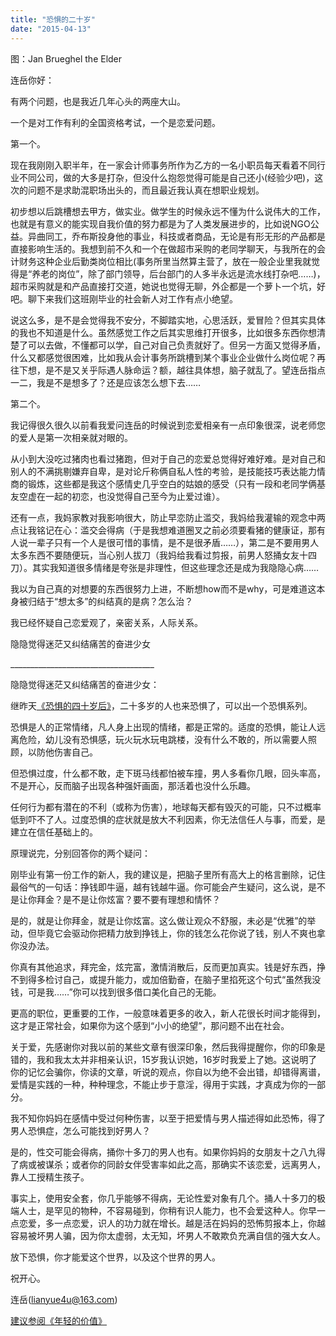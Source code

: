 ```yaml
---
title: "恐惧的二十岁"
date: "2015-04-13"
---
```


图：Jan Brueghel the Elder

连岳你好：

有两个问题，也是我近几年心头的两座大山。

一个是对工作有利的全国资格考试，一个是恋爱问题。

第一个。

现在我刚刚入职半年，在一家会计师事务所作为乙方的一名小职员每天看着不同行业不同公司，做的大多是打杂，但没什么抱怨觉得可能是自己还小(经验少吧)，这次的问题不是求助混职场出头的，而且最近我认真在想职业规划。

初步想以后跳槽想去甲方，做实业。做学生的时候永远不懂为什么说伟大的工作，也就是有意义的能实现自我价值的努力都是为了人类发展进步的，比如说NGO公益。异曲同工，乔布斯投身他的事业，科技或者商品，无论是有形无形的产品都是直接影响生活的。我想到前不久和一个在做超市采购的老同学聊天，与我所在的会计财务这种企业后勤类岗位相比(事务所里当然算主营了，放在一般企业里我就觉得是“养老的岗位”，除了部门领导，后台部门的人多半永远是流水线打杂吧……)，超市采购就是和产品直接打交道，她说也觉得无聊，外企都是一个萝卜一个坑，好吧。聊下来我们这班刚毕业的社会新人对工作有点小绝望。

说这么多，是不是会觉得我不安分，不脚踏实地，心思活跃，爱冒险？但其实具体的我也不知道是什么。虽然感觉工作之后其实思维打开很多，比如很多东西你想清楚了可以去做，不懂都可以学，自己对自己负责就好了。但另一方面又觉得矛盾，什么又都感觉很困难，比如我从会计事务所跳槽到某个事业企业做什么岗位呢？再往下想，是不是又关乎际遇人脉命运？额，越往具体想，脑子就乱了。望连岳指点一二，我是不是想多了？还是应该怎么想下去……

第二个。

我记得很久很久以前看我爱问连岳的时候说到恋爱相亲有一点印象很深，说老师您的爱人是第一次相亲就对眼的。

从小到大没吃过猪肉也看过猪跑，但对于自己的恋爱总觉得好难好难。是对自己和别人的不满挑剔嫌弃自卑，是对论斤称俩自私人性的考验，是技能技巧表达能力情商的锻炼，这些都是我这个感情史几乎空白的姑娘的感受（只有一段和老同学俩基友空虚在一起的初恋，也没觉得自己至今为止爱过谁）。

还有一点，我妈家教对我影响很大，防止早恋防止滥交，我妈给我灌输的观念中两点让我铭记在心：滥交会得病（于是我想难道圈叉之前必须要看猪的健康证，那有人说一辈子只有一个人是很可惜的事情，是不是很矛盾……），第二是不要用男人太多东西不要随便玩，当心别人拔刀（我妈给我看过剪报，前男人怒捅女友十四刀）。其实我知道很多情绪是夸张是非理性，但这些理念还是成为我隐隐心病……

我以为自己真的对想要的东西很努力上进，不断想how而不是why，可是难道这本身被归结于“想太多”的纠结真的是病？怎么治？

我已经怀疑自己恋爱观了，亲密关系，人际关系。

隐隐觉得迷茫又纠结痛苦的奋进少女

\_\_\_\_\_\_\_\_\_\_\_\_\_\_\_\_\_\_\_\_\_\_\_\_\_\_\_\_\_\_\_\_\_\_\_\_

隐隐觉得迷茫又纠结痛苦的奋进少女：

继昨天[《恐惧的四十岁后》](http://mp.weixin.qq.com/s?__biz=MjM5NDU0Mjk2MQ==&mid=205667716&idx=1&sn=e678db15e28e57da8d9e5d5e3d72ed60&scene=21#wechat_redirect)，二十多岁的人也来恐惧了，可以出一个恐惧系列。

恐惧是人的正常情绪，凡人身上出现的情绪，都是正常的。适度的恐惧，能让人远离危险，幼儿没有恐惧感，玩火玩水玩电跳楼，没有什么不敢的，所以需要人照顾，以防他伤害自己。

但恐惧过度，什么都不敢，走下斑马线都怕被车撞，男人多看你几眼，回头率高，不是开心，反而脑子出现各种强奸画面，那活着也没什么乐趣。

任何行为都有潜在的不利（或称为伤害），地球每天都有毁灭的可能，只不过概率低到吓不了人。过度恐惧的症状就是放大不利因素，你无法信任人与事，而爱，是建立在信任基础上的。

原理说完，分别回答你的两个疑问：

刚毕业有第一份工作的新人，我的建议是，把脑子里所有高大上的格言删除，记住最俗气的一句话：挣钱即牛逼，越有钱越牛逼。你可能会产生疑问，这么说，是不是让你拜金？是不是让你炫富？要不要有理想和情怀？

是的，就是让你拜金，就是让你炫富。这么做让观众不舒服，未必是“优雅”的举动，但毕竟它会驱动你把精力放到挣钱上，你的钱怎么花你说了钱，别人不爽也拿你没办法。

你真有其他追求，拜完金，炫完富，激情消散后，反而更加真实。钱是好东西，挣不到得多检讨自己，或提升能力，或加倍勤奋，在脑子里掐死这个句式“虽然我没钱，可是我……”你可以找到很多借口美化自己的无能。

更高的职位，更重要的工作，一般意味着更多的收入，新人花很长时间才能得到，这才是正常社会，如果你为这个感到“小小的绝望”，那问题不出在社会。

关于爱，先感谢你对我以前的某些文章有很深印象，然后我得提醒你，你的印象是错的，我和我太太并非相亲认识，15岁我认识她，16岁时我爱上了她。这说明了你的记忆会骗你，你读的文章，听说的观点，你自以为绝不会出错，却错得离谱，爱情是实践的一种，种种理念，不能止步于意淫，得用于实践，才真成为你的一部分。

我不知你妈妈在感情中受过何种伤害，以至于把爱情与男人描述得如此恐怖，得了男人恐惧症，怎么可能找到好男人？

是的，性交可能会得病，捅你十多刀的男人也有。如果你妈妈的女朋友十之八九得了病或被谋杀；或者你的同龄女伴受害率如此之高，那确实不该恋爱，远离男人，靠人工授精生孩子。

事实上，使用安全套，你几乎能够不得病，无论性爱对象有几个。捅人十多刀的极端人士，是罕见的物种，不容易碰到，你稍有识人能力，也不会爱这种人。你早一点恋爱，多一点恋爱，识人的功力就在增长。越是活在妈妈的恐怖剪报本上，你越容易被坏男人骗，因为你太虚弱，太无知，坏男人不敢欺负充满自信的强大女人。

放下恐惧，你才能爱这个世界，以及这个世界的男人。

祝开心。

连岳(lianyue4u@163.com)

[建议参阅《年轻的价值》](http://mp.weixin.qq.com/s?__biz=MjM5NDU0Mjk2MQ==&mid=204914656&idx=1&sn=1523a1c58c98f9966f0d6020c7233155&scene=21#wechat_redirect)
